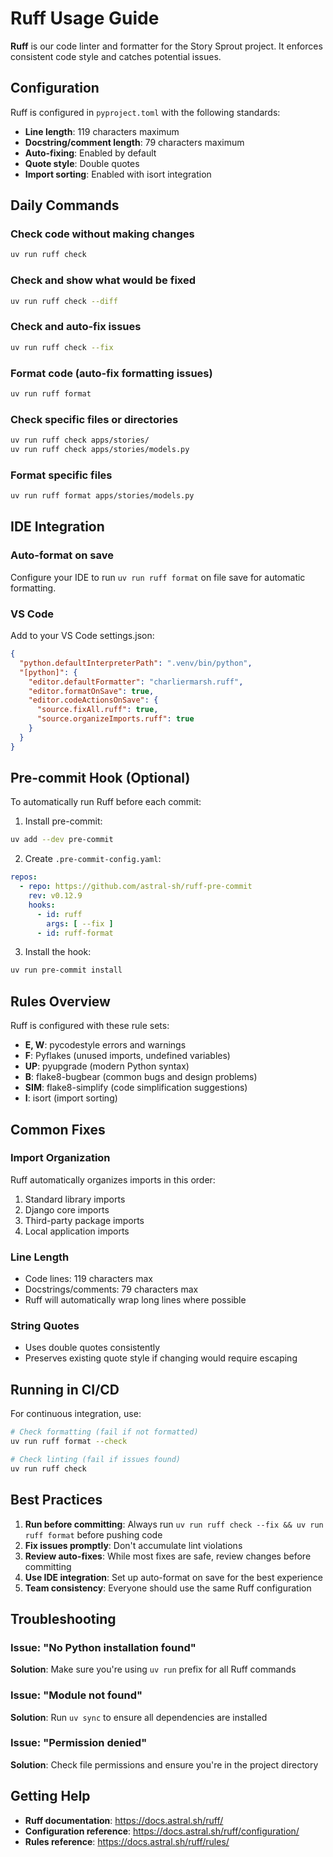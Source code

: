 # Ruff Usage Guide

**Ruff** is our code linter and formatter for the Story Sprout project. It enforces consistent code style and catches potential issues.

## Configuration

Ruff is configured in `pyproject.toml` with the following standards:
- **Line length**: 119 characters maximum
- **Docstring/comment length**: 79 characters maximum  
- **Auto-fixing**: Enabled by default
- **Quote style**: Double quotes
- **Import sorting**: Enabled with isort integration

## Daily Commands

### Check code without making changes
```bash
uv run ruff check
```

### Check and show what would be fixed
```bash
uv run ruff check --diff
```

### Check and auto-fix issues
```bash
uv run ruff check --fix
```

### Format code (auto-fix formatting issues)
```bash
uv run ruff format
```

### Check specific files or directories
```bash
uv run ruff check apps/stories/
uv run ruff check apps/stories/models.py
```

### Format specific files
```bash
uv run ruff format apps/stories/models.py
```

## IDE Integration

### Auto-format on save
Configure your IDE to run `uv run ruff format` on file save for automatic formatting.

### VS Code
Add to your VS Code settings.json:
```json
{
  "python.defaultInterpreterPath": ".venv/bin/python",
  "[python]": {
    "editor.defaultFormatter": "charliermarsh.ruff",
    "editor.formatOnSave": true,
    "editor.codeActionsOnSave": {
      "source.fixAll.ruff": true,
      "source.organizeImports.ruff": true
    }
  }
}
```

## Pre-commit Hook (Optional)

To automatically run Ruff before each commit:

1. Install pre-commit:
```bash
uv add --dev pre-commit
```

2. Create `.pre-commit-config.yaml`:
```yaml
repos:
  - repo: https://github.com/astral-sh/ruff-pre-commit
    rev: v0.12.9
    hooks:
      - id: ruff
        args: [ --fix ]
      - id: ruff-format
```

3. Install the hook:
```bash
uv run pre-commit install
```

## Rules Overview

Ruff is configured with these rule sets:
- **E, W**: pycodestyle errors and warnings
- **F**: Pyflakes (unused imports, undefined variables)
- **UP**: pyupgrade (modern Python syntax)
- **B**: flake8-bugbear (common bugs and design problems)
- **SIM**: flake8-simplify (code simplification suggestions)
- **I**: isort (import sorting)

## Common Fixes

### Import Organization
Ruff automatically organizes imports in this order:
1. Standard library imports
2. Django core imports  
3. Third-party package imports
4. Local application imports

### Line Length
- Code lines: 119 characters max
- Docstrings/comments: 79 characters max
- Ruff will automatically wrap long lines where possible

### String Quotes
- Uses double quotes consistently
- Preserves existing quote style if changing would require escaping

## Running in CI/CD

For continuous integration, use:
```bash
# Check formatting (fail if not formatted)
uv run ruff format --check

# Check linting (fail if issues found)
uv run ruff check
```

## Best Practices

1. **Run before committing**: Always run `uv run ruff check --fix && uv run ruff format` before pushing code
2. **Fix issues promptly**: Don't accumulate lint violations
3. **Review auto-fixes**: While most fixes are safe, review changes before committing
4. **Use IDE integration**: Set up auto-format on save for the best experience
5. **Team consistency**: Everyone should use the same Ruff configuration

## Troubleshooting

### Issue: "No Python installation found"
**Solution**: Make sure you're using `uv run` prefix for all Ruff commands

### Issue: "Module not found"  
**Solution**: Run `uv sync` to ensure all dependencies are installed

### Issue: "Permission denied"
**Solution**: Check file permissions and ensure you're in the project directory

## Getting Help

- **Ruff documentation**: https://docs.astral.sh/ruff/
- **Configuration reference**: https://docs.astral.sh/ruff/configuration/
- **Rules reference**: https://docs.astral.sh/ruff/rules/
